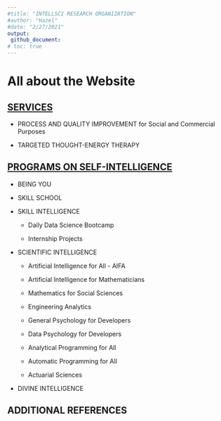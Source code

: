 ```yaml
---
#title: "INTELLSCI RESEARCH ORGANIZATION"
#author: "Hazel"
#date: "2/27/2021"
output:
 github_document:
# toc: true
---
```


# All about the Website

## [SERVICES](https://intellsci.github.io/intellsci/Services_Github.html)

  - PROCESS AND QUALITY IMPROVEMENT 
        for Social and Commercial Purposes

  - TARGETED THOUGHT-ENERGY THERAPY

## [PROGRAMS ON SELF-INTELLIGENCE](https://intellsci.github.io/intellsci/Self-intelligence-Program_Github.html)

  - BEING YOU

  - SKILL SCHOOL

  - SKILL INTELLIGENCE
        
      - Daily Data Science Bootcamp
    
      - Internship Projects

  - SCIENTIFIC INTELLIGENCE
          
      - Artificial Intelligence for All - AIFA
      
      - Artificial Intelligence for Mathematicians
      
      - Mathematics for Social Sciences
        
      - Engineering Analytics
        
      - General Psychology for Developers
        
      - Data Psychology for Developers
        
      - Analytical Programming for All
        
      - Automatic Programming for All
        
      - Actuarial Sciences


  - DIVINE INTELLIGENCE


## ADDITIONAL REFERENCES